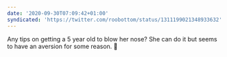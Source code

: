 ```yaml
---
date: '2020-09-30T07:09:42+01:00'
syndicated: 'https://twitter.com/roobottom/status/1311199021348933632'
---
```

Any tips on getting a 5 year old to blow her nose? She can do it but seems to have an aversion for some reason. 👃
